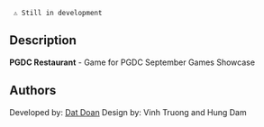 ` ⚠️ Still in development`

## Description

**PGDC Restaurant** - Game for PGDC September Games Showcase

## Authors

Developed by: [Dat Doan](github.com/datthanhdoan)
Design by: Vinh Truong and Hung Dam
